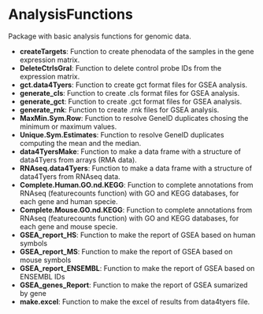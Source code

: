# AnalysisFunctions
Package with basic analysis functions for genomic data.

- **createTargets**: Function to create phenodata of the samples in the gene expression matrix.
- **DeleteCtrlsGral**: Function to delete control probe IDs from the expression matrix.
- **gct.data4Tyers**: Function to create gct format files for GSEA analysis.
- **generate_cls**: Function to create .cls format files for GSEA analysis.
- **generate_gct**: Function to create .gct format files for GSEA analysis.
- **generate_rnk**: Function to create .rnk files for GSEA analysis.
- **MaxMin.Sym.Row**: Function to resolve GeneID duplicates chosing the minimum or maximum values.
- **Unique.Sym.Estimates**: Function to resolve GeneID duplicates computing the mean and the median.
- **data4TyersMake**: Function to make a data frame with a structure of data4Tyers from arrays (RMA data).
- **RNAseq.data4Tyers**: Function to make a data frame with a structure of data4Tyers from RNAseq data.
- **Complete.Human.GO.nd.KEGG**: Function to complete annotations from RNAseq (featurecounts function) with GO and KEGG databases, for each gene and human specie.
- **Complete.Mouse.GO.nd.KEGG**: Function to complete annotations from RNAseq (featurecounts function) with GO and KEGG databases, for each gene and mouse specie.
- **GSEA_report_HS**: Function to make the report of GSEA based on human symbols
- **GSEA_report_MS**: Function to make the report of GSEA based on mouse symbols
- **GSEA_report_ENSEMBL**: Function to make the report of GSEA based on ENSEMBL IDs
- **GSEA_genes_Report**: Function to make the report of GSEA sumarized by gene
- **make.excel**: Function to make the excel of results from data4tyers file.


